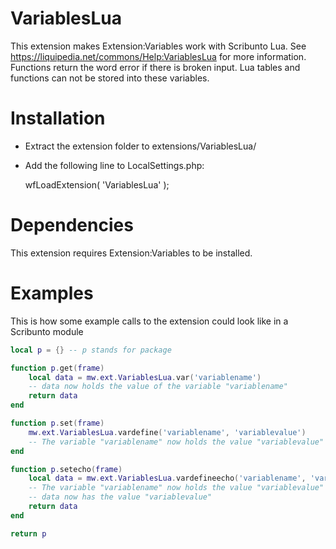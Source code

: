VariablesLua
============

This extension makes Extension:Variables work with Scribunto Lua. See https://liquipedia.net/commons/Help:VariablesLua for more information. Functions return the word error if there is broken input. Lua tables and functions can not be stored into these variables.

Installation
============
* Extract the extension folder to extensions/VariablesLua/
* Add the following line to LocalSettings.php:

	wfLoadExtension( 'VariablesLua' );

Dependencies
============
This extension requires Extension:Variables to be installed.

Examples
========
This is how some example calls to the extension could look like in a Scribunto module
```lua
local p = {} -- p stands for package

function p.get(frame)
	local data = mw.ext.VariablesLua.var('variablename')
	-- data now holds the value of the variable "variablename"
	return data
end

function p.set(frame)
	mw.ext.VariablesLua.vardefine('variablename', 'variablevalue')
	-- The variable "variablename" now holds the value "variablevalue"
end

function p.setecho(frame)
	local data = mw.ext.VariablesLua.vardefineecho('variablename', 'variablevalue')
	-- The variable "variablename" now holds the value "variablevalue"
	-- data now has the value "variablevalue"
	return data
end

return p
```
